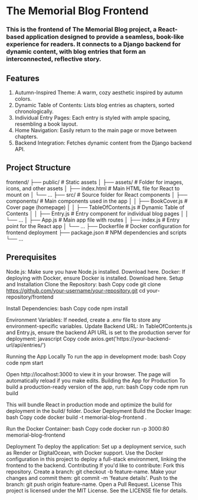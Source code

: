 # The Memorial Blog Frontend
### This is the frontend of The Memorial Blog project, a React-based application designed to provide a seamless, book-like experience for readers. It connects to a Django backend for dynamic content, with blog entries that form an interconnected, reflective story.
## Features
1. Autumn-Inspired Theme: A warm, cozy aesthetic inspired by autumn colors.
2. Dynamic Table of Contents: Lists blog entries as chapters, sorted chronologically.
3. Individual Entry Pages: Each entry is styled with ample spacing, resembling a book layout.
4. Home Navigation: Easily return to the main page or move between chapters.
5. Backend Integration: Fetches dynamic content from the Django backend API.

## Project Structure
frontend/
├── public/                      # Static assets
│   ├── assets/                  # Folder for images, icons, and other assets
│   ├── index.html               # Main HTML file for React to mount on
│   └── ...
├── src/                         # Source folder for React components
│   ├── components/              # Main components used in the app
│   │   ├── BookCover.js         # Cover page (homepage)
│   │   ├── TableOfContents.js   # Dynamic Table of Contents
│   │   ├── Entry.js             # Entry component for individual blog pages
│   │   └── ...
│   ├── App.js                   # Main app file with routes
│   ├── index.js                 # Entry point for the React app
│   └── ...
├── Dockerfile                   # Docker configuration for frontend deployment
├── package.json                 # NPM dependencies and scripts
└── ...

## Prerequisites
Node.js: Make sure you have Node.js installed. Download here.
Docker: If deploying with Docker, ensure Docker is installed. Download here.
Setup and Installation
Clone the Repository:
bash
Copy code
git clone https://github.com/your-username/your-repository.git
cd your-repository/frontend


Install Dependencies:
bash
Copy code
npm install


Environment Variables:
If needed, create a .env file to store any environment-specific variables.
Update Backend URL:
In TableOfContents.js and Entry.js, ensure the backend API URL is set to the production server for deployment:
javascript
Copy code
axios.get('https://your-backend-url/api/entries/')


Running the App Locally
To run the app in development mode:
bash
Copy code
npm start

Open http://localhost:3000 to view it in your browser.
The page will automatically reload if you make edits.
Building the App for Production
To build a production-ready version of the app, run:
bash
Copy code
npm run build

This will bundle React in production mode and optimize the build for deployment in the build/ folder.
Docker Deployment
Build the Docker Image:
bash
Copy code
docker build -t memorial-blog-frontend .


Run the Docker Container:
bash
Copy code
docker run -p 3000:80 memorial-blog-frontend


Deployment
To deploy the application:
Set up a deployment service, such as Render or DigitalOcean, with Docker support.
Use the Docker configuration in this project to deploy a full-stack environment, linking the frontend to the backend.
Contributing
If you'd like to contribute:
Fork this repository.
Create a branch: git checkout -b feature-name.
Make your changes and commit them: git commit -m 'feature details'.
Push to the branch: git push origin feature-name.
Open a Pull Request.
License
This project is licensed under the MIT License. See the LICENSE file for details.


